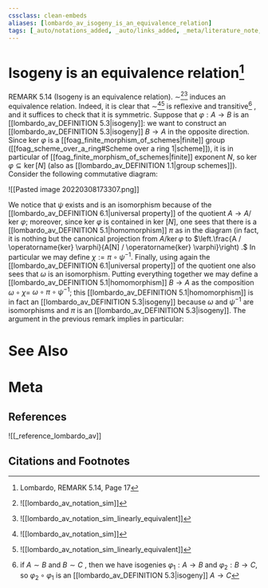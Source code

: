 ```yaml
---
cssclass: clean-embeds
aliases: [lombardo_av_isogeny_is_an_equivalence_relation]
tags: [_auto/notations_added, _auto/links_added, _meta/literature_note, _reference/lombardo_av, _meta/TODO/change_title, _meta/remark]
---
```

# Isogeny is an equivalence relation[^1]
REMARK 5.14 (Isogeny is an equivalence relation). $\sim$[^2][^3]               induces an equivalence relation. Indeed, it is clear that $\sim$[^2][^3]               is reflexive and transitive[^5] , and it suffices to check that it is symmetric. Suppose that $\varphi: A \rightarrow B$ is an [[lombardo_av_DEFINITION 5.3|isogeny]]: we want to construct an [[lombardo_av_DEFINITION 5.3|isogeny]] $B \rightarrow A$ in the opposite direction. Since ker $\varphi$ is a [[foag_finite_morphism_of_schemes|finite]] group ([[foag_scheme_over_a_ring#Scheme over a ring 1|scheme]]), it is in particular of [[foag_finite_morphism_of_schemes|finite]] exponent $N$, so ker $\varphi \subseteq \operatorname{ker}[N]$ (also as [[lombardo_av_DEFINITION 1.1|group schemes]]). Consider the following commutative diagram:

![[Pasted image 20220308173307.png]]

We notice that $\psi$ exists and is an isomorphism because of the [[lombardo_av_DEFINITION 6.1|universal property]] of the quotient $A \rightarrow A /$ ker $\varphi ;$ moreover, since ker $\varphi$ is contained in ker $[N]$, one sees that there is a [[lombardo_av_DEFINITION 5.1|homomorphism]] $\pi$ as in the diagram (in fact, it is nothing but the canonical projection from $A / \operatorname{ker} \varphi$ to $\left.\frac{A / \operatorname{ker} \varphi}{A[N] / \operatorname{ker} \varphi}\right) .$ In particular we may define $\chi:=\pi \circ \psi^{-1}$. Finally, using again the [[lombardo_av_DEFINITION 6.1|universal property]] of the quotient one also sees that $\omega$ is an isomorphism. Putting everything together we may define a [[lombardo_av_DEFINITION 5.1|homomorphism]] $B \rightarrow A$ as the composition $\omega \circ \chi=$ $\omega \circ \pi \circ \psi^{-1}$; this [[lombardo_av_DEFINITION 5.1|homomorphism]] is in fact an [[lombardo_av_DEFINITION 5.3|isogeny]] because $\omega$ and $\psi^{-1}$ are isomorphisms and $\pi$ is an [[lombardo_av_DEFINITION 5.3|isogeny]].
The argument in the previous remark implies in particular:

[^5]: if $A \sim B$[^2][^3]               and $B \sim C$[^2][^3]              , then we have isogenies $\varphi_{1}: A \rightarrow B$ and $\varphi_{2}: B \rightarrow C$, so $\varphi_{2} \circ \varphi_{1}$ is an [[lombardo_av_DEFINITION 5.3|isogeny]] $A \rightarrow C$


# See Also

# Meta
## References
![[_reference_lombardo_av]]

## Citations and Footnotes
[^1]: Lombardo, REMARK 5.14, Page 17
[^2]: ![[lombardo_av_notation_sim]]
[^3]: ![[lombardo_av_notation_sim_linearly_equivalent]]